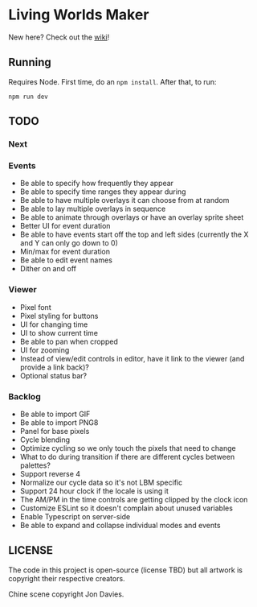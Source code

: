 # Living Worlds Maker

New here? Check out the [wiki](https://github.com/pixfabrik/magrathea/wiki)!

## Running

Requires Node. First time, do an `npm install`. After that, to run:

`npm run dev`

## TODO

### Next

### Events

- Be able to specify how frequently they appear
- Be able to specify time ranges they appear during
- Be able to have multiple overlays it can choose from at random
- Be able to lay multiple overlays in sequence
- Be able to animate through overlays or have an overlay sprite sheet
- Better UI for event duration
- Be able to have events start off the top and left sides (currently the X and Y can only go down to 0)
- Min/max for event duration
- Be able to edit event names
- Dither on and off

### Viewer

- Pixel font
- Pixel styling for buttons
- UI for changing time
- UI to show current time
- Be able to pan when cropped
- UI for zooming
- Instead of view/edit controls in editor, have it link to the viewer (and provide a link back)?
- Optional status bar?

### Backlog

- Be able to import GIF
- Be able to import PNG8
- Panel for base pixels
- Cycle blending
- Optimize cycling so we only touch the pixels that need to change
- What to do during transition if there are different cycles between palettes?
- Support reverse 4
- Normalize our cycle data so it's not LBM specific
- Support 24 hour clock if the locale is using it
- The AM/PM in the time controls are getting clipped by the clock icon
- Customize ESLint so it doesn't complain about unused variables
- Enable Typescript on server-side
- Be able to expand and collapse individual modes and events

## LICENSE

The code in this project is open-source (license TBD) but all artwork is copyright their respective creators.

Chine scene copyright Jon Davies.
